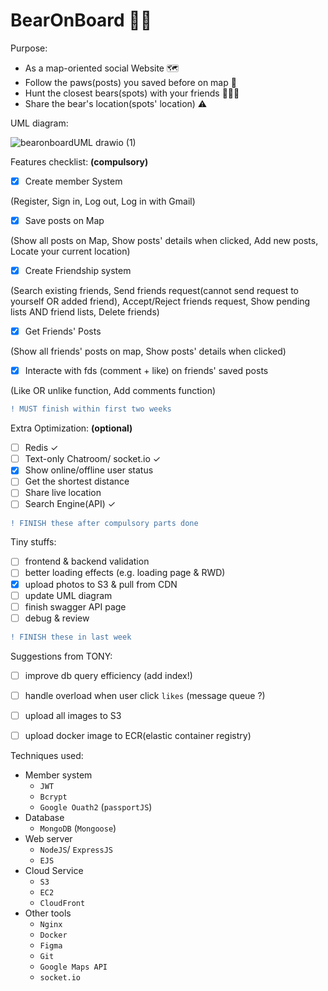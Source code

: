 # BearOnBoard 🐻🐾 

Purpose:
- As a map-oriented social Website 🗺
- Follow the paws(posts) you saved before on map 🐾 
- Hunt the closest bears(spots) with your friends 👩🏻‍🌾
- Share the bear's location(spots' location) ⚠️

UML diagram:

![bearonboardUML drawio (1)](https://user-images.githubusercontent.com/95410966/167293150-71abd1c2-3f9c-4b31-a25a-65b15f2a21f2.svg)

Features checklist: **(compulsory)**
- [X] Create member System

(Register, Sign in, Log out, Log in with Gmail)
- [X] Save posts on Map 

(Show all posts on Map, Show posts' details when clicked, Add new posts, Locate your current location)
- [X] Create Friendship system 


(Search existing friends, Send friends request(cannot send request to yourself OR added friend), Accept/Reject friends request, Show pending lists AND friend lists, Delete friends)
- [X] Get Friends' Posts


(Show all friends' posts on map, Show posts' details when clicked)
- [X] Interacte with fds (comment + like) on friends' saved posts


(Like OR unlike function, Add comments function)

``` diff
! MUST finish within first two weeks
```

Extra Optimization: **(optional)**
- [ ] Redis ✓
- [ ] Text-only Chatroom/ socket.io ✓
- [X] Show online/offline user status
- [ ] Get the shortest distance 
- [ ] Share live location
- [ ] Search Engine(API) ✓
``` diff
! FINISH these after compulsory parts done
```

Tiny stuffs:
- [ ] frontend & backend validation
- [ ] better loading effects (e.g. loading page & RWD)
- [X] upload photos to S3 & pull from CDN
- [ ] update UML diagram
- [ ] finish swagger API page
- [ ] debug & review
``` diff
! FINISH these in last week 
```

Suggestions from TONY:
- [ ] improve db query efficiency (add index!)
- [ ] handle overload when user click `likes` (message queue ?)
- [ ] upload all images to S3
- [ ] upload docker image to ECR(elastic container registry)


Techniques used:
- Member system
  - `JWT`
  - `Bcrypt`
  - `Google Ouath2` (`passportJS`)
- Database
  - `MongoDB` (`Mongoose`)
- Web server
  - `NodeJS`/ `ExpressJS`
  - `EJS`
- Cloud Service
  - `S3`
  - `EC2`
  - `CloudFront`
- Other tools
  - `Nginx`
  - `Docker`
  - `Figma`
  - `Git`
  - `Google Maps API`
  - `socket.io`
